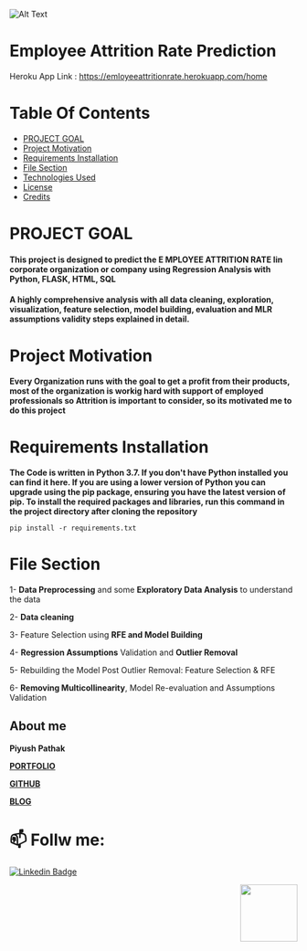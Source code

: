 ![Alt Text](https://github.com/DheerajKumar97/Employee-Attrition-Rate-Prediction-Flask--Deployment-Heroku/blob/master/static/ATTT.png)

# Employee Attrition Rate Prediction

Heroku App Link : https://emloyeeattritionrate.herokuapp.com/home

# Table Of Contents
- [PROJECT GOAL](#PROJECT-GOAL)
- [Project Motivation](#Project-Motivation)
- [Requirements Installation](#Requirements-Installation)
- [File Section](#File-Section)
- [Technologies Used](#Technologies-Used)
- [License](#License)
- [Credits](#Credits)

# PROJECT GOAL

#### This project is designed to predict the E  MPLOYEE ATTRITION RATE Iin corporate organization or  company using Regression Analysis with Python, FLASK, HTML, SQL 
#### A highly comprehensive analysis with all data cleaning, exploration, visualization, feature selection, model building, evaluation and MLR assumptions validity steps explained in detail.

# Project Motivation

**Every Organization runs with the goal to get a profit from their products, most of the organization is workig hard with support of employed professionals so Attrition is important to consider, so its motivated me to do this project**

# Requirements Installation

**The Code is written in Python 3.7. If you don't have Python installed you can find it here. If you are using a lower version of Python you can upgrade using the pip package, ensuring you have the latest version of pip. To install the required packages and libraries, run this command in the project directory after cloning the repository**

    pip install -r requirements.txt
    
# File Section

1- **Data Preprocessing** and some **Exploratory Data Analysis** to understand the data

2- **Data cleaning**

3- Feature Selection using **RFE and Model Building**

4- **Regression Assumptions** Validation and **Outlier Removal**

5- Rebuilding the Model Post Outlier Removal: Feature Selection  & RFE

6- **Removing Multicollinearity**, Model Re-evaluation and Assumptions Validation


## About me

**Piyush Pathak**

[**PORTFOLIO**](https://anirudhrapathak3.wixsite.com/piyush)

[**GITHUB**](https://github.com/piyushpathak03)

[**BLOG**](https://medium.com/@piyushpathak03)


# 📫 Follw me: 

[![Linkedin Badge](https://img.shields.io/badge/-PiyushPathak-blue?style=flat-square&logo=Linkedin&logoColor=white&link=https://www.linkedin.com/in/piyushpathak03/)](https://www.linkedin.com/in/piyushpathak03/)

<p  align="right"><img height="100" src = "https://media.giphy.com/media/l3URDstnIjBNY7rwLB/giphy.gif"></p>



